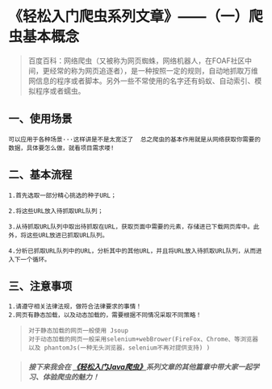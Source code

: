 # 《轻松入门爬虫系列文章》——（一）爬虫基本概念
> 百度百科：网络爬虫（又被称为网页蜘蛛，网络机器人，在FOAF社区中间，更经常的称为网页追逐者），是一种按照一定的规则，自动地抓取万维网信息的程序或者脚本。另外一些不常使用的名字还有蚂蚁、自动索引、模拟程序或者蠕虫。
## 一、使用场景
    可以应用于各种场景···这样讲是不是太宽泛了  总之爬虫的基本作用就是从网络获取你需要的数据，具体要怎么做，就看项目需求喽!

## 二、基本流程

    1.首先选取一部分精心挑选的种子URL；

    2.将这些URL放入待抓取URL队列；

    3.从待抓取URL队列中取出待抓取在URL，获取页面中需要的元素，存储进已下载网页库中。此外，将这些URL放进已抓取URL队列。

    4.分析已抓取URL队列中的URL，分析其中的其他URL，并且将URL放入待抓取URL队列，从而进入下一个循环。
## 三、注意事项
    1.请遵守相关法律法规，做符合法律要求的事情！
    2.网页有静态加载，以及动态加载的，需要根据不同情况采取不同策略！
>     对于静态加载的网页一般使用 Jsoup  
>     对于动态加载的网页一般采用selenium+webBrower(FireFox、Chrome、等浏览器以及 phantomJs(一种无头浏览器，selenium不再对提供支持) )
    
> ##### 接下来我会在 [《轻松入门Java爬虫》](http://note.youdao.com/noteshare?id=d716d6752703fac128015a7eaec0c331)系列文章的其他篇章中带大家一起学习、体验爬虫的魅力！
